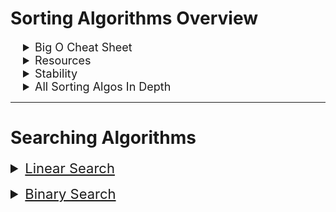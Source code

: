 # Sorting Algorithms Overview

<details>
<summary style="text-indent: 20px; font-size:18px"> Big O Cheat Sheet </summary>

| Sorting Algo                                                                | Worst Time Complexity | Space Complexity |
| :-------------------------------------------------------------------------- | --------------------- | ---------------- |
| [Bubble Sort](./algorithms-sorting-solved/problems/01-bubble-sort.js)       | O(n^2)                | O(1)             |
| [Selection Sort](./algorithms-sorting-solved/problems/02-selection-sort.js) | O(n^2)                | O(1)             |
| [Insertion Sort](./algorithms-sorting-solved/problems/03-insertion-sort.js) | O(n^2)                | O(n)             |
| [Merge Sort](./algorithms-sorting-solved/problems/04-merge-sort.js)         | O(n log n)            | O (n)        |
| [Quick Sort](./algorithms-sorting-solved/problems/05-quick-sort.js)         | O(n^2)                | O (log n)        |
| Heap Sort                                                                   | O(n log n)            | O(1)             |
| Radix Sort                                                                  | O(n)                  | O(n)             |
</details>

<details>
<summary style="text-indent: 20px; font-size:18px"> Resources </summary>

- [App Academy](https://open.appacademy.io/learn/js-py---sep-2020-online/week-7-sep-2020-online/selection-sort-code-breakdown)
- [Cheat Sheet](https://www.interviewcake.com/sorting-algorithm-cheat-sheet)
- [Practice Problems Repo](https://github.com/appacademy-starters/algorithms-sorting-starter)

- [ Visualization ](https://visualgo.net/en/sorting?slide=1)
</details>

<details>
<summary style="text-indent: 20px; font-size:18px"> Stability </summary>

| Stable         | Unstable       |
| :------------- | -------------- |
| Counting Sort  | Quick Sort     |
| Merge Sort     | Heap Sort      |
| Insertion Sort | Selection Sort |

- *Stability matters when we have key-value pairs where duplicate keys are possible*

</details>

<details>
<summary style="text-indent: 20px; font-size:18px">All Sorting Algos In Depth  </summary>

## Sorting Algorithms

<details>


<summary style="text-decoration: underline;margin-top: 5px; font-size: 22px;margin-bottom: 10px">Bubble Sort  </summary>

<details >
<summary style="text-indent: 20px;"> Overview </summary>

> - The bubble sort algorithm is a simple sorting algorithm that works by repeatedly stepping through the list to be sorted,
checking each pair of adjacent items and swapping them if they are in the wrong order.
> - The pass through the list is repeated until the list is sorted.
> - The algorithm, which is a comparison sort, is named for the way smaller or larger elements "bubble" to the top of the list.
> - Bubble sort is a comparison sort, meaning that it can sort items of any type for which a “less-than” relation is defined.

</details>
<details>
<summary style="text-indent: 20px;">Code </summary>

```js

function swap(array, idx1, idx2) {
	//swap two elements in an array
	let temp = array[idx1];
	array[idx1] = array[idx2];
	array[idx2] = temp;
}

function bubbleSort(arr) {
	for (let i = 0; i < arr.length; i++) {
		// outer loop
		for (let j = 0; j < arr.length - i - 1; j++) {
			// inner loop
			if (arr[j] > arr[j + 1]) {
				// if the current element is greater than the next element
				if (array[j] > array[j + 1]) swap(array, j, j + 1); // swap the two elements
			}
		}
	}
	return arr; // return the sorted array
}

//! Time Complexity = O(n^2)
//! Space Complexity = O(1)

```

</details>
<details>
<summary style="text-indent: 20px;">Use Case </summary>

> - **Bubble sort is an inefficient algorithm and can be pratical for only small data sets**

</details>
<details>
<summary style="text-indent: 20px"> Visualization </summary>

![Visual](https://s3-us-west-1.amazonaws.com/appacademy-open-assets/data_structures_algorithms/naive_sorting_algorithms/bubble_sort/images/BubbleSort.gif)
</details>

---


</details>


[//]: # (New Section)
<details>
<summary style="text-decoration: underline;margin-top: 5px; font-size: 22px;margin-bottom: 10px">Selection Sort  </summary>
<details>
<summary style="text-indent: 20px;"> Overview </summary>

> - The selection sort algorithm sorts an array by repeatedly finding the minimum element (considering ascending order) from unsorted part and putting it at the beginning.
> - The algorithm maintains two subarrays in a given array.
> - The first subarray is always sorted.
> - The second subarray is unsorted.
> - In every iteration of selection sort, the minimum element (considering ascending order) from the unsorted subarray is picked and moved to the sorted subarray.

</details>
<details>
<summary style="text-indent: 20px;">Code </summary>

```js

function selectionSort(arr) {
    for (let i = 0; i < arr.length; i++) { // loop through the array
      let min = i; // set the minimum value to the current index
      for (let j = i + 1; j < arr.length; j++) { // loop through the array again
        if (arr[j] < arr[min]) { // if the value at the current index is less than the minimum value
          min = j; // set the minimum value to the current index
        }
      }
      if (min !== i) { // if the minimum value is not the current index  // This can also be implemented by as a swap function
        let temp = arr[i]; // set the temp value to the current index
        arr[i] = arr[min]; // set the current index to the minimum value
        arr[min] = temp; // set the minimum value to the temp value
    }
  }
  return arr; // return the sorted array
}
```

</details>
<details>
<summary style="text-indent: 20px;">Use Case </summary>

> - **Selection sort is an inefficient algorithm and can be practical for only small data sets**

</details>
<details>
<summary style="text-indent: 20px"> Visualization </summary>

![Visual](https://s3-us-west-1.amazonaws.com/appacademy-open-assets/data_structures_algorithms/naive_sorting_algorithms/selection_sort/images/SelectionSort.gif)
</details>

---

</details>


[//]: # (New Section)
<details>
<summary style="text-decoration: underline;margin-top: 5px; font-size: 22px;margin-bottom: 10px">Insertion Sort  </summary>
<details>
<summary style="text-indent: 20px;"> Overview </summary>

> - The insertion sort algorithm sorts an array by repeatedly inserting an element into a sorted array.
> - The algorithm maintains two subarrays in a given array.
> - The first subarray is always sorted.
> - The second subarray is unsorted.
> - In every iteration of insertion sort, an element from the unsorted subarray is picked and inserted into the sorted subarray.

</details>

<details>
<summary style="text-indent: 20px;">Code </summary>

```js

function insertionSort(arr) {
    for (let i = 1; i < arr.length; i++) { // loop through the array
      let j = i; // set j to i
      while (j > 0 && arr[j - 1] > arr[j]) { // while j is greater than 0 and the value at j is greater than the value at j - 1
        let temp = arr[j]; // set temp to the value at j
        arr[j] = arr[j - 1]; // set the value at j to the value at j - 1
        arr[j - 1] = temp; // set the value at j - 1 to temp
        j--; // decrement j
      }
    }
    return arr; // return the array
  }
```

</details>
<details>
<summary style="text-indent: 20px;">Use Case </summary>

> - **Insertion sort is an inefficient algorithm and can be practical for only small data sets**

</details>
<details>
<summary style="text-indent: 20px"> Visualization </summary>

![Visual](https://s3-us-west-1.amazonaws.com/appacademy-open-assets/data_structures_algorithms/naive_sorting_algorithms/insertion_sort/images/InsertionSort.gif)
</details>

---

</details>

[//]: # (New Section)
<details>
<summary style="text-decoration: underline;margin-top: 5px; font-size: 22px;margin-bottom: 10px">Merge Sort  </summary>
<details>
<summary style="text-indent: 20px;"> Overview </summary>

> - The merge sort algorithm is a Divide and Conquer algorithm.
> - It divides input array in two halves, calls itself for the two halves and then merges the two sorted halves.
> - The merge(arr1,arr2) function is used for merging two halves recursively.
**Interesting enough merge sort space complexity is O(1) for Linked List but O(N) for arrays. This is due how memory is distributed in Linked List (random addresses). When implementing make sure to not have memory leaks**

</details>
<details>
<summary style="text-indent: 20px;">Code </summary>

```js

function merge(left, right) {
  let result = []; // set result to an empty array
  while (left.length && right.length) { // while left and right are not empty
    if (left[0] < right[0]) {
      result.push(left.shift());
    } else {
      result.push(right.shift());
    }
  }
  while (left.length) {
    result.push(left.shift());
  }
  while (right.length) {
    result.push(right.shift());
  }
  return result;
}

function mergeSort(arr) {
  if (arr.length < 2) { // if the array is less than 2, return the array
    return arr;
  }
  let mid = Math.floor(arr.length / 2); // set mid to the middle of the array
  let left = arr.slice(0, mid); // set left to the first half of the array
  let right = arr.slice(mid); // set right to the second half of the array
  return merge(mergeSort(left), mergeSort(right));
}
  
```

</details>
<details>
<summary style="text-indent: 20px;">Use Case </summary>

> - **Merge sort is an efficient algorithm and can be practical for large data sets and is a stable sorting algo**

</details>
<details>
<summary style="text-indent: 20px"> Visualization </summary>

![Visual](https://s3-us-west-1.amazonaws.com/appacademy-open-assets/data_structures_algorithms/efficient_sorting_algorithms/merge_sort/images/MergeSort.gif)
</details>

---

</details>

[//]: # (New Section)
<details>
<summary style="text-decoration: underline;margin-top: 5px; font-size: 22px;margin-bottom: 10px">Quick Sort  </summary>
<details>
<summary style="text-indent: 20px;"> Overview </summary>

> - It picks an element as pivot and partitions the given array around the picked pivot.
> - The partition process can be done in-place and can be implemented using recursion.
> - Hoare's version is the original one and Lomuto's version is often used.

</details>
<details>
<summary style="text-indent: 20px;">Code </summary>

```js

function quickSort(arr) { // O(n log n)
    if (arr.length < 2) { // if the array is empty or has one element, it is already sorted
      return arr;
    }
    let pivot = arr[0]; // set the pivot to the first element
    let left = []; // create an array to store the elements smaller than the pivot
    let right = []; // create an array to store the elements larger than the pivot
    for (let i = 1; i < arr.length; i++) { // loop through the array
      if (arr[i] < pivot) { // if the current element is smaller than the pivot
        left.push(arr[i]); // add it to the left array
      } else {
        right.push(arr[i]); // add it to the right array
      }
    }
    return [...quickSort(left), pivot, ...quickSort(right)]; // return the sorted array
  }
  
```

</details>
<details>
<summary style="text-indent: 20px;">Use Case </summary>

> - **Quick sort is an efficient algorithm and can be practical for large data sets but is not a stable sorting algo**
> - **a good default choice. It tends to be fast in practice, and with some small tweaks its dreaded O(n^2)O(n2) worst-case time complexity becomes very unlikely. A tried and true favorite.**

</details>
<details>
<summary style="text-indent: 20px"> Visualization </summary>

![Visual](https://s3-us-west-1.amazonaws.com/appacademy-open-assets/data_structures_algorithms/efficient_sorting_algorithms/quick_sort/images/QuickSort.gif)
</details>

---

</details>

[//]: # (New Section)
<details>
<summary style="text-decoration: underline;margin-top: 5px; font-size: 22px;margin-bottom: 10px">Heap Sort  </summary>
<details>
<summary style="text-indent: 20px;"> Overview </summary>

> - The heap sort algorithm is a comparison-based sorting algorithm.
> - It works by building a heap data structure from the input data and then extracts elements one by one.
> - The heap is a complete binary tree.

</details>
<details>
<summary style="text-indent: 20px;">Code </summary>

```js

function heapSort(arr) {  // O(n log n)
    let heap = new MaxHeap(arr); // create a max heap
    let sorted = []; // create an empty array to store the sorted array
    while (heap.size() > 0) { // while the heap is not empty
      sorted.push(heap.remove()); // add the max value to the sorted array
    }
    return sorted; // return the sorted array
  }

```

</details>
<details>
<summary style="text-indent: 20px;">Use Case </summary>

> - **is a good choice if you can't tolerate a worst-case time complexity of O(n^2)O(n2) or need low space costs. The Linux kernel uses heapsort instead of quicksort for both of those reasons.**

</details>
<details>
<summary style="text-indent: 20px"> Visualization </summary>

![Visual](https://upload.wikimedia.org/wikipedia/commons/4/4d/Heapsort-example.gif?20110419031008)
</details>

---

</details>

[//]: # (New Section)
<details>
<summary style="text-decoration: underline;margin-top: 5px; font-size: 22px;margin-bottom: 10px">Radix Sort  </summary>
<details>
<summary style="text-indent: 20px;"> Overview </summary>

> - The radix sort algorithm is a non-comparison sort algorithm that sorts data based on the digits in the number.

</details>
<details>
<summary style="text-indent: 20px;">Code </summary>

```js

function radixSort(arr) { // O(n)
    let max = Math.max(...arr); // get max in the array
    let exp = 1; // initialize exponent
    while (max / exp > 0) { // while max is greater than 0
      let buckets = Array.from({ length: 10 }, () => []); // create buckets
      for (let i = 0; i < arr.length; i++) { // for each element in the array
        let bucket = Math.floor((arr[i] / exp) % 10); // get the bucket number
        buckets[bucket].push(arr[i]); // push the element into the bucket
      }
      arr = [].concat(...buckets); // concatenate the buckets
      exp *= 10; // increase the exponent
    }
    return arr;
  }

```

</details>
<details>
<summary style="text-indent: 20px;">Use Case </summary>

> - **Radix sort is a stable sorting algorithm and can be practical for large data sets**
> - **It is a good choice if you can't tolerate a worst-case time complexity of O(n^2)O(n2) or need low space costs. The Linux kernel uses heapsort instead of quicksort for both of those reasons.**

</details>
</details>
</details>

---
# Searching Algorithms

<details>
<summary style="text-decoration: underline;margin-top: 5px; font-size: 22px;margin-bottom: 10px">Linear Search  </summary>

> A simple approach is to do a linear search, i.e  
> Start from the leftmost element of arr[] and one by one > compare x with each element of arr[]
> If x matches with an element, return the index.
> If x doesn’t match with any of elements, return -1.

> Time Complexity: O(N)
> Space Complexity: O(1)

</details>


<details>
<summary style="text-decoration: underline;margin-top: 5px; font-size: 22px;margin-bottom: 10px"> Binary Search </summary>

> A searching Algo used in a sorted array by repeatedly dividing the search interval in half
> Binary Search requires that the array is already sorted

> **Binary Search Algorithm Steps:** 
> *   Begin with an interval covering the whole array.
> *   If the value of the search key is less than the item in the middle of the interval, narrow the interval to the lower half.
> *   Otherwise, narrow it to the upper half.
> *   Repeatedly check until the value is found or the interval is empty.

> - Time Complexity: O(log n), possible implementation of O(1)
> - Space complexity: O(n)


**CODE**
```js 
// Returns simply true/false for presence
function binarySearch(array, target) {
if (array.length === 0) {
    return false;
}

let midIdx = Math.floor(array.length / 2);
let leftHalf = array.slice(0, midIdx);
let rightHalf = array.slice(midIdx + 1);

if (target < array[midIdx]) {
    return binarySearch(leftHalf, target);
} else if (target > array[midIdx]) {
    return binarySearch(rightHalf, target);
} else {
    return true;
}
}

// Returns the index or -1 if not found
function binarySearchIndex(array, target) {
  if (!array.length) return -1;

  const midIdx = Math.floor(array.length / 2);
  const midEl = array[midIdx];

  if (target < midEl) {
    return binarySearchIndex(array.slice(0, midIdx), target);
  } else if (target > midEl) {
    // Since our recursive call will have new indices for the subarray, we have to adjust the return value to align it with the indices of our original array.
    // If the recursive call returns -1, it was not found and we can immediately return -1
    // If it was found in the subarray, we have to add on the number of elements that were removed from the beginning of our larger original array.
    // For example, if we try to find 15 in an array of [5, 10, 15]:
      // - Our first call to binarySearchIndex will check our middle element of 10
      // - Since our target is greater, we will recursively call our search on elements to the right, being the subarray [15]
      // - On our recursive call we found our target! It's index in this call is 0.
      // - When we return 0 to where binarySearchIndex was called, we need to adjust it to line up with this larger array (the 0th element of this larger array is 5, but our target was at the 0th index of the subarray)
      // - Since we sliced off 2 elements from the beginning before making our recursive call, we add 2 to the return value to adjust it back to line up with our original array.
    const idxShift = binarySearchIndex(array.slice(midIdx + 1), target);
    
    return idxShift === -1 ? -1 : idxShift + midIdx + 1;
  } else {
    return midIdx;
  }
}

```
